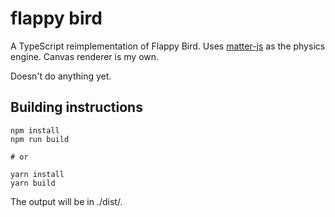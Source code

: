 # flappy bird

A TypeScript reimplementation of Flappy Bird. Uses [matter-js](https://brm.io/matter-js/) as the physics engine. Canvas renderer is my own.

Doesn't do anything yet.

## Building instructions

```
npm install
npm run build

# or

yarn install
yarn build
```

The output will be in ./dist/.